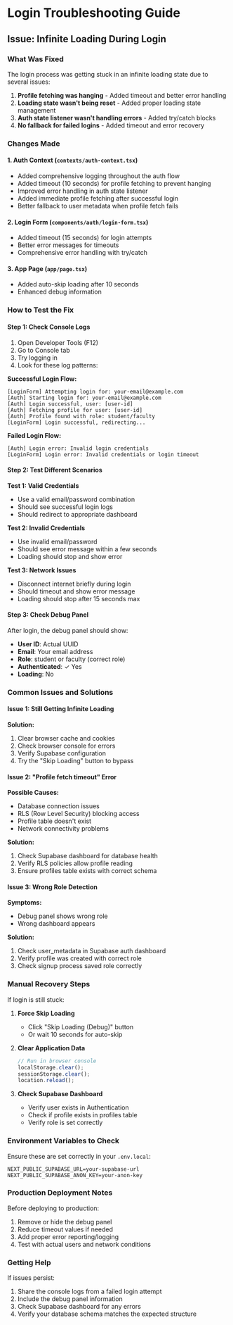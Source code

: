 # Login Troubleshooting Guide

## Issue: Infinite Loading During Login

### What Was Fixed

The login process was getting stuck in an infinite loading state due to several issues:

1. **Profile fetching was hanging** - Added timeout and better error handling
2. **Loading state wasn't being reset** - Added proper loading state management
3. **Auth state listener wasn't handling errors** - Added try/catch blocks
4. **No fallback for failed logins** - Added timeout and error recovery

### Changes Made

#### 1. Auth Context (`contexts/auth-context.tsx`)
- Added comprehensive logging throughout the auth flow
- Added timeout (10 seconds) for profile fetching to prevent hanging
- Improved error handling in auth state listener
- Added immediate profile fetching after successful login
- Better fallback to user metadata when profile fetch fails

#### 2. Login Form (`components/auth/login-form.tsx`)
- Added timeout (15 seconds) for login attempts
- Better error messages for timeouts
- Comprehensive error handling with try/catch

#### 3. App Page (`app/page.tsx`)
- Added auto-skip loading after 10 seconds
- Enhanced debug information

### How to Test the Fix

#### Step 1: Check Console Logs
1. Open Developer Tools (F12)
2. Go to Console tab
3. Try logging in
4. Look for these log patterns:

**Successful Login Flow:**
```
[LoginForm] Attempting login for: your-email@example.com
[Auth] Starting login for: your-email@example.com
[Auth] Login successful, user: [user-id]
[Auth] Fetching profile for user: [user-id]
[Auth] Profile found with role: student/faculty
[LoginForm] Login successful, redirecting...
```

**Failed Login Flow:**
```
[Auth] Login error: Invalid login credentials
[LoginForm] Login error: Invalid credentials or login timeout
```

#### Step 2: Test Different Scenarios

**Test 1: Valid Credentials**
- Use a valid email/password combination
- Should see successful login logs
- Should redirect to appropriate dashboard

**Test 2: Invalid Credentials**
- Use invalid email/password
- Should see error message within a few seconds
- Loading should stop and show error

**Test 3: Network Issues**
- Disconnect internet briefly during login
- Should timeout and show error message
- Loading should stop after 15 seconds max

#### Step 3: Check Debug Panel
After login, the debug panel should show:
- **User ID**: Actual UUID
- **Email**: Your email address
- **Role**: student or faculty (correct role)
- **Authenticated**: ✓ Yes
- **Loading**: No

### Common Issues and Solutions

#### Issue 1: Still Getting Infinite Loading
**Solution:**
1. Clear browser cache and cookies
2. Check browser console for errors
3. Verify Supabase configuration
4. Try the "Skip Loading" button to bypass

#### Issue 2: "Profile fetch timeout" Error
**Possible Causes:**
- Database connection issues
- RLS (Row Level Security) blocking access
- Profile table doesn't exist
- Network connectivity problems

**Solution:**
1. Check Supabase dashboard for database health
2. Verify RLS policies allow profile reading
3. Ensure profiles table exists with correct schema

#### Issue 3: Wrong Role Detection
**Symptoms:**
- Debug panel shows wrong role
- Wrong dashboard appears

**Solution:**
1. Check user_metadata in Supabase auth dashboard
2. Verify profile was created with correct role
3. Check signup process saved role correctly

### Manual Recovery Steps

If login is still stuck:

1. **Force Skip Loading**
   - Click "Skip Loading (Debug)" button
   - Or wait 10 seconds for auto-skip

2. **Clear Application Data**
   ```javascript
   // Run in browser console
   localStorage.clear();
   sessionStorage.clear();
   location.reload();
   ```

3. **Check Supabase Dashboard**
   - Verify user exists in Authentication
   - Check if profile exists in profiles table
   - Verify role is set correctly

### Environment Variables to Check

Ensure these are set correctly in your `.env.local`:
```
NEXT_PUBLIC_SUPABASE_URL=your-supabase-url
NEXT_PUBLIC_SUPABASE_ANON_KEY=your-anon-key
```

### Production Deployment Notes

Before deploying to production:
1. Remove or hide the debug panel
2. Reduce timeout values if needed
3. Add proper error reporting/logging
4. Test with actual users and network conditions

### Getting Help

If issues persist:
1. Share the console logs from a failed login attempt
2. Include the debug panel information
3. Check Supabase dashboard for any errors
4. Verify your database schema matches the expected structure
